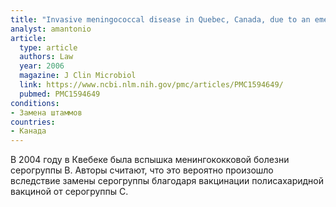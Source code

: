 ```yaml
---
title: "Invasive meningococcal disease in Quebec, Canada, due to an emerging clone of ST-269 serogroup B meningococci with serotype antigen 17 and serosubtype antigen P1.19 (B:17:P1.19)"
analyst: amantonio
article:
  type: article
  authors: Law
  year: 2006
  magazine: J Clin Microbiol
  link: https://www.ncbi.nlm.nih.gov/pmc/articles/PMC1594649/
  pubmed: PMC1594649
conditions:
- Замена штаммов
countries:
- Канада
---
```


В 2004 году в Квебеке была вспышка менингококковой болезни серогруппы В. Авторы считают, что это вероятно произошло вследствие замены серогруппы благодаря вакцинации полисахаридной вакциной от серогруппы С.
